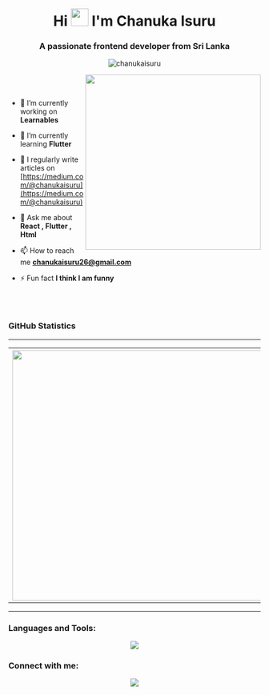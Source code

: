 <h1 align="center">Hi <img src="https://media.giphy.com/media/hvRJCLFzcasrR4ia7z/giphy.gif" width="35"> I'm Chanuka Isuru</h1>
<h3 align="center">A passionate frontend developer from Sri Lanka</h3>

<p align="center"> <img src="https://komarev.com/ghpvc/?username=chanukaisuru&label=Profile%20views&color=0e75b6&style=flat" alt="chanukaisuru" /> </p>

<picture> <img align="right" src="https://github.com/7oSkaaa/7oSkaaa/blob/main/Images/Right_Side.gif?raw=true" width = 350px></picture>

<br><br>


- 🔭 I’m currently working on **Learnables**

- 🌱 I’m currently learning **Flutter**

- 📝 I regularly write articles on [https://medium.com/@chanukaisuru](https://medium.com/@chanukaisuru)

- 💬 Ask me about **React , Flutter , Html**

- 📫 How to reach me **chanukaisuru26@gmail.com**

- ⚡ Fun fact **I think I am funny**

<br><br>

### GitHub Statistics

---
<table>
  <th><img src = "https://github-readme-streak-stats.herokuapp.com?user=Chanukaisuru&theme=dark&hide_border=false" width = 500>
</th>
  <th><img src = "https://github-readme-stats.vercel.app/api?username=Chanukaisuru&show_icons=true&theme=dark" width = 500>
</th>
</table>


---

<h3 align="left">Languages and Tools:</h3>
    <p align="center">
  <a href="https://skillicons.dev">
    <img src="https://skillicons.dev/icons?i=js,html,css,react,bootstrap,c,figma,flutter,git,github,htmx,java,matlab,php,py,vscode" />
  </a>
</p>


<h3 align="left">Connect with me:</h3>
  <p align="center">
  <a href="https://go-skill-icons.vercel.app/">
    <img src="https://go-skill-icons.vercel.app/api/icons?i=facebook,instagram,gmail,linkedin,teligram" />
  </a>
</p>

